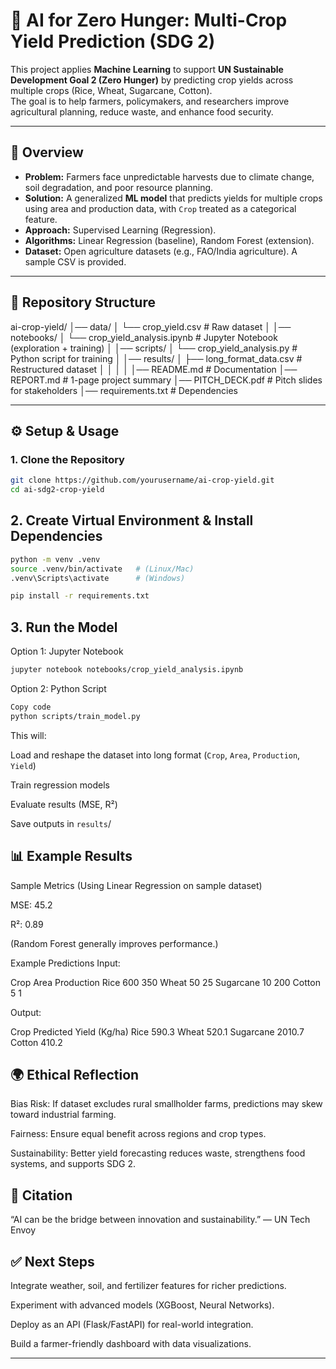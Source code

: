 # 🌾 AI for Zero Hunger: Multi-Crop Yield Prediction (SDG 2)

This project applies **Machine Learning** to support **UN Sustainable Development Goal 2 (Zero Hunger)** by predicting crop yields across multiple crops (Rice, Wheat, Sugarcane, Cotton).  
The goal is to help farmers, policymakers, and researchers improve agricultural planning, reduce waste, and enhance food security.

---

## 🚀 Overview
- **Problem:** Farmers face unpredictable harvests due to climate change, soil degradation, and poor resource planning.  
- **Solution:** A generalized **ML model** that predicts yields for multiple crops using area and production data, with `Crop` treated as a categorical feature.  
- **Approach:** Supervised Learning (Regression).  
- **Algorithms:** Linear Regression (baseline), Random Forest (extension).  
- **Dataset:** Open agriculture datasets (e.g., FAO/India agriculture). A sample CSV is provided.  

---

## 📂 Repository Structure

ai-crop-yield/
│── data/
│ └── crop_yield.csv # Raw dataset
│
│── notebooks/
│ └── crop_yield_analysis.ipynb # Jupyter Notebook (exploration + training)
│
│── scripts/
│ └── crop_yield_analysis.py # Python script for training
│
│── results/
│ ├── long_format_data.csv # Restructured dataset
│ 
│ 
│ 
│
│── README.md # Documentation
│── REPORT.md # 1-page project summary
│── PITCH_DECK.pdf # Pitch slides for stakeholders
│── requirements.txt # Dependencies


---

## ⚙️ Setup & Usage

### 1. Clone the Repository
```bash
git clone https://github.com/yourusername/ai-crop-yield.git
cd ai-sdg2-crop-yield
```
## 2. Create Virtual Environment & Install Dependencies
```bash
python -m venv .venv
source .venv/bin/activate   # (Linux/Mac)
.venv\Scripts\activate      # (Windows)

pip install -r requirements.txt
```
## 3. Run the Model
Option 1: Jupyter Notebook

```bash
jupyter notebook notebooks/crop_yield_analysis.ipynb
```
Option 2: Python Script

```bash
Copy code
python scripts/train_model.py
```
This will:

Load and reshape the dataset into long format (`Crop`, `Area`, `Production`, `Yield`)

Train regression models

Evaluate results (MSE, R²)

Save outputs in `results`/

## 📊 Example Results
Sample Metrics
(Using Linear Regression on sample dataset)

MSE: 45.2

R²: 0.89

(Random Forest generally improves performance.)

Example Predictions
Input:

Crop	Area	Production
Rice	600	350
Wheat	50	25
Sugarcane	10	200
Cotton	5	1

Output:

Crop	Predicted Yield (Kg/ha)
Rice	590.3
Wheat	520.1
Sugarcane	2010.7
Cotton	410.2

## 🌍 Ethical Reflection
Bias Risk: If dataset excludes rural smallholder farms, predictions may skew toward industrial farming.

Fairness: Ensure equal benefit across regions and crop types.

Sustainability: Better yield forecasting reduces waste, strengthens food systems, and supports SDG 2.

## 📢 Citation
“AI can be the bridge between innovation and sustainability.” — UN Tech Envoy

## ✅ Next Steps
Integrate weather, soil, and fertilizer features for richer predictions.

Experiment with advanced models (XGBoost, Neural Networks).

Deploy as an API (Flask/FastAPI) for real-world integration.

Build a farmer-friendly dashboard with data visualizations.

---
